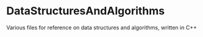 DataStructuresAndAlgorithms
===========================

Various files for reference on data structures and algorithms, written in C++
